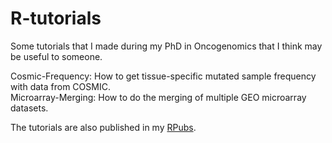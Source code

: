 # R-tutorials

Some tutorials that I made during my PhD in Oncogenomics that I think may be useful to someone.

Cosmic-Frequency: How to get tissue-specific mutated sample frequency with data from COSMIC.  
Microarray-Merging: How to do the merging of multiple GEO microarray datasets.

The tutorials are also published in my [RPubs](https://rpubs.com/Karksus).
